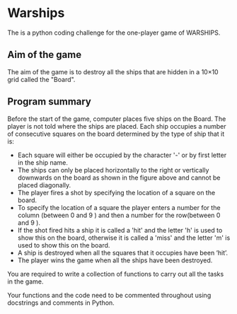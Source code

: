 # Warships
The is a python coding challenge for the one-player game of WARSHIPS.  

## Aim of the game
The aim of the game is to destroy all the ships that are hidden in a  10×10  grid called the "Board".

## Program summary
Before the start of the game, computer places five ships on the Board. The player is not told where the ships are placed. Each ship occupies a number of consecutive squares on the board determined by the type of ship that it is:

* Each square will either be occupied by the character '-' or by first letter in the ship name.
* The ships can only be placed horizontally to the right or vertically downwards on the board as shown in the figure above and cannot be placed diagonally.
* The player fires a shot by specifying the location of a square on the board.
* To specify the location of a square the player enters a number for the column (between  0  and  9 ) and then a number for the row(between  0  and  9 ).
* If the shot fired hits a ship it is called a 'hit' and the letter 'h' is used to show this on the board, otherwise it is called a 'miss' and the letter 'm' is used to show this on the board.
* A ship is destroyed when all the squares that it occupies have been ‘hit’.
* The player wins the game when all the ships have been destroyed.

You are required to write a collection of functions to carry out all the tasks in the game.

Your functions and the code need to be commented throughout using docstrings and comments in Python.
